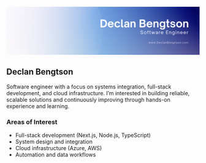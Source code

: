 <p align="center">
  <img src="Declan%20Bengtson.png" alt="Declan Bengtson banner" />
</p>

## Declan Bengtson

Software engineer with a focus on systems integration, full-stack development, and cloud infrastructure. I’m interested in building reliable, scalable solutions and continuously improving through hands-on experience and learning.

### Areas of Interest
- Full-stack development (Next.js, Node.js, TypeScript)
- System design and integration
- Cloud infrastructure (Azure, AWS)
- Automation and data workflows

